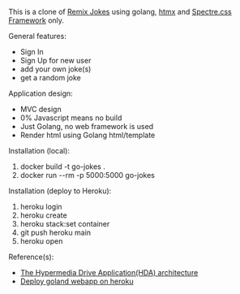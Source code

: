 This is a clone of [Remix Jokes](https://remix-jokes.lol/jokes) using golang, [htmx](https://htmx.org) and [Spectre.css Framework](https://picturepan2.github.io/spectre/) only.

General features:

- Sign In 
- Sign Up for new user
- add your own joke(s)
- get a random joke

Application design:

- MVC design
- 0% Javascript means no build
- Just Golang, no web framework is used
- Render html using Golang html/template

Installation (local):

1. docker build -t go-jokes .
2. docker run --rm -p 5000:5000 go-jokes

Installation (deploy to Heroku):

1. heroku login 
2. heroku create
3. heroku stack:set container
4. git push heroku main
5. heroku open

Reference(s):

- [The Hypermedia Drive Application(HDA) architecture](https://htmx.org/essays/hypermedia-driven-applications/)
- [Deploy goland webapp on heroku](https://dzone.com/articles/deploying-a-simple-golang-webapp-on-heroku)
